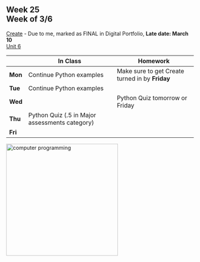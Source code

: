 ## Week 25 <br>Week of 3/6

[Create](/apcsp/curriculum/pt/create) - Due to me, marked as FINAL in Digital Portfolio, **Late date: March 10**<br>[Unit 6](/apcsp/curriculum/6)

  |       |In Class               |Homework   |
  |-------|---------              |---------  |
  |**Mon**|Continue Python examples |Make sure to get Create turned in by **Friday** |
  |**Tue**|Continue Python examples | |
  |**Wed**| |Python Quiz tomorrow or Friday |
  |**Thu**|Python Quiz (.5 in Major assessments category) | |
  |**Fri**| | |



<img src="https://www.learncomputerscienceonline.com/wp-content/uploads/2019/10/Program-Coding.jpg" alt="computer programming" height="300">

<meta http-equiv="refresh" content="300"/>
